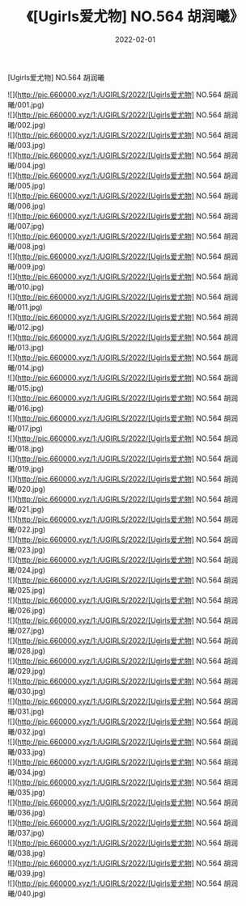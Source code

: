﻿---
layout: post
title:  《[Ugirls爱尤物] NO.564 胡润曦》
date:   2022-02-01
img: http://pic.660000.xyz/1:/UGIRLS/2022/[Ugirls爱尤物] NO.564 胡润曦/000.jpg
categories: [美女, 清纯, 唯美]
---

[Ugirls爱尤物] NO.564 胡润曦

 ![](http://pic.660000.xyz/1:/UGIRLS/2022/[Ugirls爱尤物] NO.564 胡润曦/001.jpg) <br>![](http://pic.660000.xyz/1:/UGIRLS/2022/[Ugirls爱尤物] NO.564 胡润曦/002.jpg) <br>![](http://pic.660000.xyz/1:/UGIRLS/2022/[Ugirls爱尤物] NO.564 胡润曦/003.jpg) <br>![](http://pic.660000.xyz/1:/UGIRLS/2022/[Ugirls爱尤物] NO.564 胡润曦/004.jpg) <br>![](http://pic.660000.xyz/1:/UGIRLS/2022/[Ugirls爱尤物] NO.564 胡润曦/005.jpg) <br>![](http://pic.660000.xyz/1:/UGIRLS/2022/[Ugirls爱尤物] NO.564 胡润曦/006.jpg) <br>![](http://pic.660000.xyz/1:/UGIRLS/2022/[Ugirls爱尤物] NO.564 胡润曦/007.jpg) <br>![](http://pic.660000.xyz/1:/UGIRLS/2022/[Ugirls爱尤物] NO.564 胡润曦/008.jpg) <br>![](http://pic.660000.xyz/1:/UGIRLS/2022/[Ugirls爱尤物] NO.564 胡润曦/009.jpg) <br>![](http://pic.660000.xyz/1:/UGIRLS/2022/[Ugirls爱尤物] NO.564 胡润曦/010.jpg) <br>![](http://pic.660000.xyz/1:/UGIRLS/2022/[Ugirls爱尤物] NO.564 胡润曦/011.jpg) <br>![](http://pic.660000.xyz/1:/UGIRLS/2022/[Ugirls爱尤物] NO.564 胡润曦/012.jpg) <br>![](http://pic.660000.xyz/1:/UGIRLS/2022/[Ugirls爱尤物] NO.564 胡润曦/013.jpg) <br>![](http://pic.660000.xyz/1:/UGIRLS/2022/[Ugirls爱尤物] NO.564 胡润曦/014.jpg) <br>![](http://pic.660000.xyz/1:/UGIRLS/2022/[Ugirls爱尤物] NO.564 胡润曦/015.jpg) <br>![](http://pic.660000.xyz/1:/UGIRLS/2022/[Ugirls爱尤物] NO.564 胡润曦/016.jpg) <br>![](http://pic.660000.xyz/1:/UGIRLS/2022/[Ugirls爱尤物] NO.564 胡润曦/017.jpg) <br>![](http://pic.660000.xyz/1:/UGIRLS/2022/[Ugirls爱尤物] NO.564 胡润曦/018.jpg) <br>![](http://pic.660000.xyz/1:/UGIRLS/2022/[Ugirls爱尤物] NO.564 胡润曦/019.jpg) <br>![](http://pic.660000.xyz/1:/UGIRLS/2022/[Ugirls爱尤物] NO.564 胡润曦/020.jpg) <br>![](http://pic.660000.xyz/1:/UGIRLS/2022/[Ugirls爱尤物] NO.564 胡润曦/021.jpg) <br>![](http://pic.660000.xyz/1:/UGIRLS/2022/[Ugirls爱尤物] NO.564 胡润曦/022.jpg) <br>![](http://pic.660000.xyz/1:/UGIRLS/2022/[Ugirls爱尤物] NO.564 胡润曦/023.jpg) <br>![](http://pic.660000.xyz/1:/UGIRLS/2022/[Ugirls爱尤物] NO.564 胡润曦/024.jpg) <br>![](http://pic.660000.xyz/1:/UGIRLS/2022/[Ugirls爱尤物] NO.564 胡润曦/025.jpg) <br>![](http://pic.660000.xyz/1:/UGIRLS/2022/[Ugirls爱尤物] NO.564 胡润曦/026.jpg) <br>![](http://pic.660000.xyz/1:/UGIRLS/2022/[Ugirls爱尤物] NO.564 胡润曦/027.jpg) <br>![](http://pic.660000.xyz/1:/UGIRLS/2022/[Ugirls爱尤物] NO.564 胡润曦/028.jpg) <br>![](http://pic.660000.xyz/1:/UGIRLS/2022/[Ugirls爱尤物] NO.564 胡润曦/029.jpg) <br>![](http://pic.660000.xyz/1:/UGIRLS/2022/[Ugirls爱尤物] NO.564 胡润曦/030.jpg) <br>![](http://pic.660000.xyz/1:/UGIRLS/2022/[Ugirls爱尤物] NO.564 胡润曦/031.jpg) <br>![](http://pic.660000.xyz/1:/UGIRLS/2022/[Ugirls爱尤物] NO.564 胡润曦/032.jpg) <br>![](http://pic.660000.xyz/1:/UGIRLS/2022/[Ugirls爱尤物] NO.564 胡润曦/033.jpg) <br>![](http://pic.660000.xyz/1:/UGIRLS/2022/[Ugirls爱尤物] NO.564 胡润曦/034.jpg) <br>![](http://pic.660000.xyz/1:/UGIRLS/2022/[Ugirls爱尤物] NO.564 胡润曦/035.jpg) <br>![](http://pic.660000.xyz/1:/UGIRLS/2022/[Ugirls爱尤物] NO.564 胡润曦/036.jpg) <br>![](http://pic.660000.xyz/1:/UGIRLS/2022/[Ugirls爱尤物] NO.564 胡润曦/037.jpg) <br>![](http://pic.660000.xyz/1:/UGIRLS/2022/[Ugirls爱尤物] NO.564 胡润曦/038.jpg) <br>![](http://pic.660000.xyz/1:/UGIRLS/2022/[Ugirls爱尤物] NO.564 胡润曦/039.jpg) <br>![](http://pic.660000.xyz/1:/UGIRLS/2022/[Ugirls爱尤物] NO.564 胡润曦/040.jpg) <br>